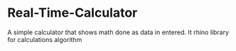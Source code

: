 # Real-Time-Calculator
A simple calculator that shows math done as data in entered. 
It rhino library for calculations algorithm
